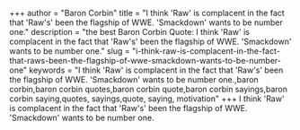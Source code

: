 +++
author = "Baron Corbin"
title = "I think 'Raw' is complacent in the fact that 'Raw's' been the flagship of WWE. 'Smackdown' wants to be number one."
description = "the best Baron Corbin Quote: I think 'Raw' is complacent in the fact that 'Raw's' been the flagship of WWE. 'Smackdown' wants to be number one."
slug = "i-think-raw-is-complacent-in-the-fact-that-raws-been-the-flagship-of-wwe-smackdown-wants-to-be-number-one"
keywords = "I think 'Raw' is complacent in the fact that 'Raw's' been the flagship of WWE. 'Smackdown' wants to be number one.,baron corbin,baron corbin quotes,baron corbin quote,baron corbin sayings,baron corbin saying,quotes, sayings,quote, saying, motivation"
+++
I think 'Raw' is complacent in the fact that 'Raw's' been the flagship of WWE. 'Smackdown' wants to be number one.
